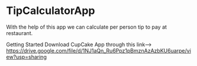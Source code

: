 # TipCalculatorApp
With the help of this app we can calculate per person tip to pay at restaurant.


Getting Started
Download CupCake App through this link--> 
https://drive.google.com/file/d/1NJ1aQn_Ru6Ppz1pBmznAzAzbKU6uarpe/view?usp=sharing
